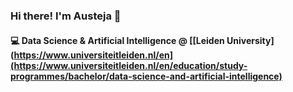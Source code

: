 ### Hi there! I'm Austeja 👋

#### 💻 Data Science & Artificial Intelligence @ [[Leiden University](https://www.universiteitleiden.nl/en](https://www.universiteitleiden.nl/en/education/study-programmes/bachelor/data-science-and-artificial-intelligence)
